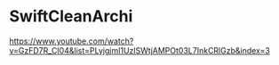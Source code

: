 # SwiftCleanArchi

https://www.youtube.com/watch?v=GzFD7R_CI04&list=PLyjgjmI1UzlSWtjAMPOt03L7InkCRlGzb&index=3
